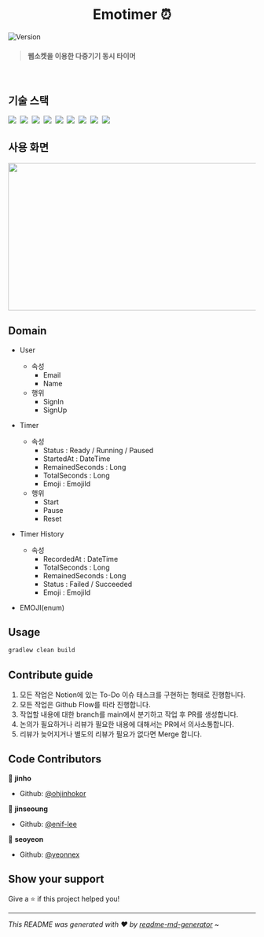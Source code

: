 <h1 align="center">Emotimer ⏰</h1>

<p>
  <img alt="Version" src="https://img.shields.io/badge/version-1.0.0-blue.svg?cacheSeconds=2592000" />
</p>

> #### 웹소켓을 이용한 다중기기 동시 타이머

&nbsp;

## 기술 스택
<p>
  <img src="https://img.shields.io/badge/-SpringBoot-blue"/>&nbsp
  <img src="https://img.shields.io/badge/-JPA-red"/>&nbsp
  <img src="https://img.shields.io/badge/-MySQL-yellow"/>&nbsp
  <img src="https://img.shields.io/badge/-Stomp-orange"/>&nbsp
  <img src="https://img.shields.io/badge/-EC2-orange"/>&nbsp
  <img src="https://img.shields.io/badge/-RDS-orange"/>&nbsp
  <img src="https://img.shields.io/badge/-SpringSecurity-green"/>&nbsp
  <img src="https://img.shields.io/badge/-JWT-blue"/>&nbsp
  <img src="https://img.shields.io/badge/-Querydsl-violet"/>&nbsp
</p>

## 사용 화면
<img src="https://user-images.githubusercontent.com/71378447/212466970-315d93e9-f75e-4ed7-b57b-7faf9f7cc852.png" width="1000" height="300" />

 
## Domain

- User
  - 속성
    - Email
    - Name
  - 행위
    - SignIn
    - SignUp
- Timer
  - 속성
    - Status : Ready / Running / Paused
    - StartedAt : DateTime
    - RemainedSeconds : Long
    - TotalSeconds : Long
    - Emoji : EmojiId
  - 행위
    - Start
    - Pause
    - Reset
- Timer History
  - 속성
    - RecordedAt : DateTime
    - TotalSeconds : Long
    - RemainedSeconds : Long
    - Status : Failed / Succeeded
    - Emoji : EmojiId
    
- EMOJI(enum)


## Usage

```sh
gradlew clean build
```


## Contribute guide

1. 모든 작업은 Notion에 있는 To-Do 이슈 태스크를 구현하는 형태로 진행합니다.
2. 모든 작업은 Github Flow를 따라 진행합니다.
3. 작업할 내용에 대한 branch를 main에서 분기하고 작업 후 PR를 생성합니다.
4. 논의가 필요하거나 리뷰가 필요한 내용에 대해서는 PR에서 의사소통합니다.
5. 리뷰가 늦어지거나 별도의 리뷰가 필요가 없다면 Merge 합니다.
  
  
## Code Contributors

👤 **jinho**

* Github: [@ohjinhokor](https://github.com/ohjinhokor)

👤 **jinseoung**

* Github: [@enif-lee](https://github.com/enif-lee)


👤 **seoyeon**

* Github: [@yeonnex](https://github.com/yeonnex)

## Show your support

Give a ⭐️ if this project helped you!

***
_This README was generated with ❤️ by [readme-md-generator](https://github.com/kefranabg/readme-md-generator)_
~ 

